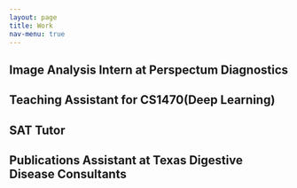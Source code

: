 ```yaml
---
layout: page
title: Work
nav-menu: true
---
```


<section id="one">
  <div class="inner">
    <h2>Image Analysis Intern at Perspectum Diagnostics</h2>
  </div>
  <div class="inner">
    <h2>Teaching Assistant for CS1470(Deep Learning)</h2>
  </div>
  <div class="inner">
    <h2>SAT Tutor</h2>
  </div>
  <div class="inner">
    <h2>Publications Assistant at Texas Digestive Disease Consultants</h2>
  </div>
</section>
